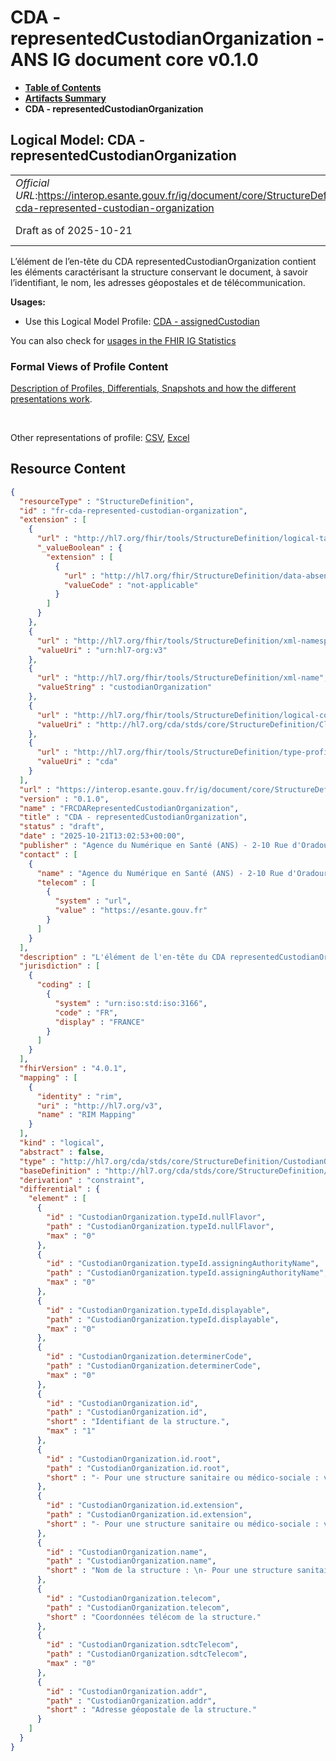 # CDA - representedCustodianOrganization - ANS IG document core v0.1.0

* [**Table of Contents**](toc.md)
* [**Artifacts Summary**](artifacts.md)
* **CDA - representedCustodianOrganization**

## Logical Model: CDA - representedCustodianOrganization 

| | |
| :--- | :--- |
| *Official URL*:https://interop.esante.gouv.fr/ig/document/core/StructureDefinition/fr-cda-represented-custodian-organization | *Version*:0.1.0 |
| Draft as of 2025-10-21 | *Computable Name*:FRCDARepresentedCustodianOrganization |

 
L’élément de l’en-tête du CDA representedCustodianOrganization contient les éléments caractérisant la structure conservant le document, à savoir l’identifiant, le nom, les adresses géopostales et de télécommunication. 

**Usages:**

* Use this Logical Model Profile: [CDA - assignedCustodian](StructureDefinition-fr-cda-assigned-custodian.md)

You can also check for [usages in the FHIR IG Statistics](https://packages2.fhir.org/xig/ans.document.fr.core|current/StructureDefinition/fr-cda-represented-custodian-organization)

### Formal Views of Profile Content

 [Description of Profiles, Differentials, Snapshots and how the different presentations work](http://build.fhir.org/ig/FHIR/ig-guidance/readingIgs.html#structure-definitions). 

 

Other representations of profile: [CSV](StructureDefinition-fr-cda-represented-custodian-organization.csv), [Excel](StructureDefinition-fr-cda-represented-custodian-organization.xlsx) 



## Resource Content

```json
{
  "resourceType" : "StructureDefinition",
  "id" : "fr-cda-represented-custodian-organization",
  "extension" : [
    {
      "url" : "http://hl7.org/fhir/tools/StructureDefinition/logical-target",
      "_valueBoolean" : {
        "extension" : [
          {
            "url" : "http://hl7.org/fhir/StructureDefinition/data-absent-reason",
            "valueCode" : "not-applicable"
          }
        ]
      }
    },
    {
      "url" : "http://hl7.org/fhir/tools/StructureDefinition/xml-namespace",
      "valueUri" : "urn:hl7-org:v3"
    },
    {
      "url" : "http://hl7.org/fhir/tools/StructureDefinition/xml-name",
      "valueString" : "custodianOrganization"
    },
    {
      "url" : "http://hl7.org/fhir/tools/StructureDefinition/logical-container",
      "valueUri" : "http://hl7.org/cda/stds/core/StructureDefinition/ClinicalDocument"
    },
    {
      "url" : "http://hl7.org/fhir/tools/StructureDefinition/type-profile-style",
      "valueUri" : "cda"
    }
  ],
  "url" : "https://interop.esante.gouv.fr/ig/document/core/StructureDefinition/fr-cda-represented-custodian-organization",
  "version" : "0.1.0",
  "name" : "FRCDARepresentedCustodianOrganization",
  "title" : "CDA - representedCustodianOrganization",
  "status" : "draft",
  "date" : "2025-10-21T13:02:53+00:00",
  "publisher" : "Agence du Numérique en Santé (ANS) - 2-10 Rue d'Oradour-sur-Glane, 75015 Paris",
  "contact" : [
    {
      "name" : "Agence du Numérique en Santé (ANS) - 2-10 Rue d'Oradour-sur-Glane, 75015 Paris",
      "telecom" : [
        {
          "system" : "url",
          "value" : "https://esante.gouv.fr"
        }
      ]
    }
  ],
  "description" : "L'élément de l'en-tête du CDA representedCustodianOrganization contient les éléments caractérisant la structure conservant le document, à savoir l'identifiant, le nom, les adresses géopostales et de télécommunication.",
  "jurisdiction" : [
    {
      "coding" : [
        {
          "system" : "urn:iso:std:iso:3166",
          "code" : "FR",
          "display" : "FRANCE"
        }
      ]
    }
  ],
  "fhirVersion" : "4.0.1",
  "mapping" : [
    {
      "identity" : "rim",
      "uri" : "http://hl7.org/v3",
      "name" : "RIM Mapping"
    }
  ],
  "kind" : "logical",
  "abstract" : false,
  "type" : "http://hl7.org/cda/stds/core/StructureDefinition/CustodianOrganization",
  "baseDefinition" : "http://hl7.org/cda/stds/core/StructureDefinition/CustodianOrganization",
  "derivation" : "constraint",
  "differential" : {
    "element" : [
      {
        "id" : "CustodianOrganization.typeId.nullFlavor",
        "path" : "CustodianOrganization.typeId.nullFlavor",
        "max" : "0"
      },
      {
        "id" : "CustodianOrganization.typeId.assigningAuthorityName",
        "path" : "CustodianOrganization.typeId.assigningAuthorityName",
        "max" : "0"
      },
      {
        "id" : "CustodianOrganization.typeId.displayable",
        "path" : "CustodianOrganization.typeId.displayable",
        "max" : "0"
      },
      {
        "id" : "CustodianOrganization.determinerCode",
        "path" : "CustodianOrganization.determinerCode",
        "max" : "0"
      },
      {
        "id" : "CustodianOrganization.id",
        "path" : "CustodianOrganization.id",
        "short" : "Identifiant de la structure.",
        "max" : "1"
      },
      {
        "id" : "CustodianOrganization.id.root",
        "path" : "CustodianOrganization.id.root",
        "short" : "- Pour une structure sanitaire ou médico-sociale : valeur fixée à '1.2.250.1.71.4.2.2' \n- Pour le DMP hébergeant les documents d'expression personnelle du patient ou les documents produits par un système via un SNR : \nvaleur fixée à '1.2.250.1.213.4.1'"
      },
      {
        "id" : "CustodianOrganization.id.extension",
        "path" : "CustodianOrganization.id.extension",
        "short" : "- Pour une structure sanitaire ou médico-sociale : valeur de Struct_idNat (voir annexe [6]) \n- Pour le DMP hébergeant les documents d'expression personnelle du patient ou les documents produits par un système via un SNR : Non renseigné"
      },
      {
        "id" : "CustodianOrganization.name",
        "path" : "CustodianOrganization.name",
        "short" : "Nom de la structure : \n- Pour une structure sanitaire ou médico-sociale : valeur de Struct_Nom (voir annexe [6]) \n- Pour le DMP hébergeant les documents d'expression personnelle du patient ou les documents produits par un système via un SNR : valeur fixée à 'DMP'"
      },
      {
        "id" : "CustodianOrganization.telecom",
        "path" : "CustodianOrganization.telecom",
        "short" : "Coordonnées télécom de la structure."
      },
      {
        "id" : "CustodianOrganization.sdtcTelecom",
        "path" : "CustodianOrganization.sdtcTelecom",
        "max" : "0"
      },
      {
        "id" : "CustodianOrganization.addr",
        "path" : "CustodianOrganization.addr",
        "short" : "Adresse géopostale de la structure."
      }
    ]
  }
}

```
